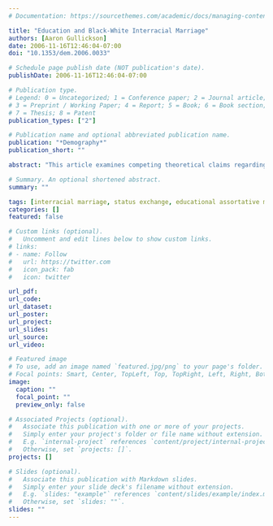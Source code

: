 ```yaml
---
# Documentation: https://sourcethemes.com/academic/docs/managing-content/

title: "Education and Black-White Interracial Marriage"
authors: [Aaron Gullickson]
date: 2006-11-16T12:46:04-07:00
doi: "10.1353/dem.2006.0033"

# Schedule page publish date (NOT publication's date).
publishDate: 2006-11-16T12:46:04-07:00

# Publication type.
# Legend: 0 = Uncategorized; 1 = Conference paper; 2 = Journal article;
# 3 = Preprint / Working Paper; 4 = Report; 5 = Book; 6 = Book section;
# 7 = Thesis; 8 = Patent
publication_types: ["2"]

# Publication name and optional abbreviated publication name.
publication: "*Demography*"
publication_short: ""

abstract: "This article examines competing theoretical claims regarding how an individual’s education will affect his or her likelihood of interracial marriage. I demonstrate that prior models of interracial marriage have failed to adequately distinguish the joint and marginal effects of education on interracial marriage and present a model capable of distinguishing these effects. I test this model on black-white interracial marriages using 1980, 1990, and 2000 U.S. census data. The results reveal partial support for status exchange theory within black male-white female unions and strong isolation of lower-class blacks from the interracial marriage market. Structural assimilation theory is not supported because the educational attainment of whites is not related in any consistent fashion to the likelihood of interracial marriage. The strong isolation of lower-class blacks from the interracial marriage market has gone unnoticed in prior research because of the failure of prior methods to distinguish joint and marginal effects."

# Summary. An optional shortened abstract.
summary: ""

tags: [interracial marriage, status exchange, educational assortative mating, modeling, USA]
categories: []
featured: false

# Custom links (optional).
#   Uncomment and edit lines below to show custom links.
# links:
# - name: Follow
#   url: https://twitter.com
#   icon_pack: fab
#   icon: twitter

url_pdf:
url_code:
url_dataset:
url_poster:
url_project:
url_slides:
url_source:
url_video:

# Featured image
# To use, add an image named `featured.jpg/png` to your page's folder. 
# Focal points: Smart, Center, TopLeft, Top, TopRight, Left, Right, BottomLeft, Bottom, BottomRight.
image:
  caption: ""
  focal_point: ""
  preview_only: false

# Associated Projects (optional).
#   Associate this publication with one or more of your projects.
#   Simply enter your project's folder or file name without extension.
#   E.g. `internal-project` references `content/project/internal-project/index.md`.
#   Otherwise, set `projects: []`.
projects: []

# Slides (optional).
#   Associate this publication with Markdown slides.
#   Simply enter your slide deck's filename without extension.
#   E.g. `slides: "example"` references `content/slides/example/index.md`.
#   Otherwise, set `slides: ""`.
slides: ""
---
```

